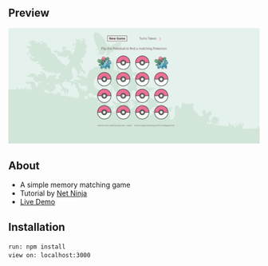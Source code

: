## Preview

!["React-Game"](https://github.com/WebDevBernard/React-Game/blob/main/img/Preview.png?raw=true)

## About

- A simple memory matching game
- Tutorial by [Net Ninja](https://www.youtube.com/watch?v=ZCKohZwGZMw&list=PL4cUxeGkcC9iQ7g2eoNXHCJBBBz40S_Lm&index=1)
- [Live Demo](https://react-game-ashen.vercel.app/)

## Installation

`run: npm install`<br/>
`view on: localhost:3000`
